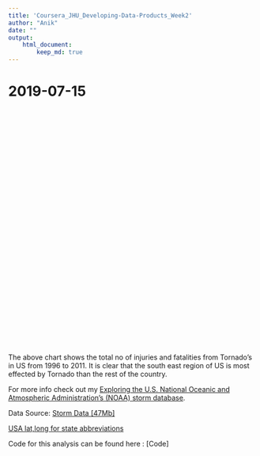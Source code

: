 ```yaml
---
title: 'Coursera_JHU_Developing-Data-Products_Week2'
author: "Anik"
date: ""
output:
    html_document:
        keep_md: true
---
```



# 2019-07-15  

<!--html_preserve--><div id="htmlwidget-d29154085bee079ef8e6" style="width:672px;height:480px;" class="leaflet html-widget"></div>
<script type="application/json" data-for="htmlwidget-d29154085bee079ef8e6">{"x":{"options":{"crs":{"crsClass":"L.CRS.EPSG3857","code":null,"proj4def":null,"projectedBounds":null,"options":{}}},"setView":[[37.8,-96],4,[]],"calls":[{"method":"addTiles","args":["//{s}.tile.openstreetmap.org/{z}/{x}/{y}.png",null,null,{"minZoom":0,"maxZoom":18,"tileSize":256,"subdomains":"abc","errorTileUrl":"","tms":false,"noWrap":false,"zoomOffset":0,"zoomReverse":false,"opacity":1,"zIndex":1,"detectRetina":false,"attribution":"&copy; <a href=\"http://openstreetmap.org\">OpenStreetMap<\/a> contributors, <a href=\"http://creativecommons.org/licenses/by-sa/2.0/\">CC-BY-SA<\/a>"}]},{"method":"addCircles","args":[[32.6010112,34.1682185,34.7519275,37.2718745,38.9979339,41.5187835,27.9757279,32.6781248,20.46,45.4945756,39.739318,39.7662195,41.9383166,38.4987789,37.8222935,30.9733766,45.2185133,38.8063524,42.0629398,44.9435598,46.4418595,32.5851062,38.3046615,46.6797995,41.5008195,44.0012306,40.1430058,34.1662325,40.7056258,35.2145629,47.4678819,40.1903624,35.3097654,44.1419049,40.9945928,33.62505,44.2126995,35.830521,31.1693363,39.4997605,38.0033855,38.9201705,44.7862968,43.000325],[-86.6807365,-111.930907,-92.1313784,-119.2704153,-105.550567,-72.757507,-83.8330166,-83.2229757,-157.505,-114.1424303,-89.504139,-86.441277,-93.389798,-98.3200779,-85.7682399,-91.4299097,-69.0148656,-77.2684162,-71.718067,-86.4158049,-93.3655146,-89.8772196,-92.437099,-110.044783,-99.680902,-71.5799231,-74.7311156,-106.0260685,-73.97968,-79.8912675,-100.3022655,-82.6692525,-98.7165585,-120.5380993,-77.6046984,-80.9470381,-100.2471641,-85.9785989,-100.0768425,-111.547028,-79.4587861,-80.1816905,-89.8267049,-107.5545669],[323100,800,141000,500,11800,400,71000,119100,100,300,45900,55700,43800,44200,46500,48400,100,19300,40000,14700,26400,89800,205900,400,12900,500,300,5000,14100,70600,3800,28500,167200,500,16600,24000,22000,207100,65100,8800,45300,2400,20900,1900],null,null,{"interactive":true,"className":"","stroke":true,"color":"Blue","weight":1,"opacity":0.5,"fill":true,"fillColor":"Blue","fillOpacity":0.2},["Alabama","Arizona","Arkansas","California","Colorado","Connecticut","Florida","Georgia","Hawaii","Idaho","Illinois","Indiana","Iowa","Kansas","Kentucky","Louisiana","Maine","Maryland","Massachusetts","Michigan","Minnesota","Mississippi","Missouri","Montana","Nebraska","New Hampshire","New Jersey","New Mexico","New York","North Carolina","North Dakota","Ohio","Oklahoma","Oregon","Pennsylvania","South Carolina","South Dakota","Tennessee","Texas","Utah","Virginia","West Virginia","Wisconsin","Wyoming"],null,["Alabama | Total Injuries :  3231 | Total fatalities :  335","Arizona | Total Injuries :  8 | Total fatalities :  0","Arkansas | Total Injuries :  1410 | Total fatalities :  98","California | Total Injuries :  5 | Total fatalities :  0","Colorado | Total Injuries :  118 | Total fatalities :  3","Connecticut | Total Injuries :  4 | Total fatalities :  0","Florida | Total Injuries :  710 | Total fatalities :  76","Georgia | Total Injuries :  1191 | Total fatalities :  83","Hawaii | Total Injuries :  1 | Total fatalities :  0","Idaho | Total Injuries :  3 | Total fatalities :  0","Illinois | Total Injuries :  459 | Total fatalities :  21","Indiana | Total Injuries :  557 | Total fatalities :  31","Iowa | Total Injuries :  438 | Total fatalities :  20","Kansas | Total Injuries :  442 | Total fatalities :  37","Kentucky | Total Injuries :  465 | Total fatalities :  20","Louisiana | Total Injuries :  484 | Total fatalities :  22","Maine | Total Injuries :  1 | Total fatalities :  0","Maryland | Total Injuries :  193 | Total fatalities :  5","Massachusetts | Total Injuries :  400 | Total fatalities :  6","Michigan | Total Injuries :  147 | Total fatalities :  6","Minnesota | Total Injuries :  264 | Total fatalities :  12","Mississippi | Total Injuries :  898 | Total fatalities :  63","Missouri | Total Injuries :  2059 | Total fatalities :  233","Montana | Total Injuries :  4 | Total fatalities :  2","Nebraska | Total Injuries :  129 | Total fatalities :  3","New Hampshire | Total Injuries :  5 | Total fatalities :  1","New Jersey | Total Injuries :  3 | Total fatalities :  1","New Mexico | Total Injuries :  50 | Total fatalities :  2","New York | Total Injuries :  141 | Total fatalities :  1","North Carolina | Total Injuries :  706 | Total fatalities :  44","North Dakota | Total Injuries :  38 | Total fatalities :  3","Ohio | Total Injuries :  285 | Total fatalities :  18","Oklahoma | Total Injuries :  1672 | Total fatalities :  76","Oregon | Total Injuries :  5 | Total fatalities :  0","Pennsylvania | Total Injuries :  166 | Total fatalities :  6","South Carolina | Total Injuries :  240 | Total fatalities :  12","South Dakota | Total Injuries :  220 | Total fatalities :  7","Tennessee | Total Injuries :  2071 | Total fatalities :  184","Texas | Total Injuries :  651 | Total fatalities :  59","Utah | Total Injuries :  88 | Total fatalities :  1","Virginia | Total Injuries :  453 | Total fatalities :  11","West Virginia | Total Injuries :  24 | Total fatalities :  1","Wisconsin | Total Injuries :  209 | Total fatalities :  6","Wyoming | Total Injuries :  19 | Total fatalities :  2"],{"interactive":false,"permanent":false,"direction":"auto","opacity":1,"offset":[0,0],"textsize":"10px","textOnly":false,"className":"","sticky":true},null,null]},{"method":"addCircles","args":[[32.6010112,34.1682185,34.7519275,37.2718745,38.9979339,41.5187835,27.9757279,32.6781248,20.46,45.4945756,39.739318,39.7662195,41.9383166,38.4987789,37.8222935,30.9733766,45.2185133,38.8063524,42.0629398,44.9435598,46.4418595,32.5851062,38.3046615,46.6797995,41.5008195,44.0012306,40.1430058,34.1662325,40.7056258,35.2145629,47.4678819,40.1903624,35.3097654,44.1419049,40.9945928,33.62505,44.2126995,35.830521,31.1693363,39.4997605,38.0033855,38.9201705,44.7862968,43.000325],[-86.6807365,-111.930907,-92.1313784,-119.2704153,-105.550567,-72.757507,-83.8330166,-83.2229757,-157.505,-114.1424303,-89.504139,-86.441277,-93.389798,-98.3200779,-85.7682399,-91.4299097,-69.0148656,-77.2684162,-71.718067,-86.4158049,-93.3655146,-89.8772196,-92.437099,-110.044783,-99.680902,-71.5799231,-74.7311156,-106.0260685,-73.97968,-79.8912675,-100.3022655,-82.6692525,-98.7165585,-120.5380993,-77.6046984,-80.9470381,-100.2471641,-85.9785989,-100.0768425,-111.547028,-79.4587861,-80.1816905,-89.8267049,-107.5545669],[134000,0,39200,0,1200,0,30400,33200,0,0,8400,12400,8000,14800,8000,8800,0,2000,2400,2400,4800,25200,93200,800,1200,400,400,800,400,17600,1200,7200,30400,0,2400,4800,2800,73600,23600,400,4400,400,2400,800],null,null,{"interactive":true,"className":"","stroke":true,"color":"red","weight":1,"opacity":0.5,"fill":true,"fillColor":"red","fillOpacity":0.2},["Alabama","Arizona","Arkansas","California","Colorado","Connecticut","Florida","Georgia","Hawaii","Idaho","Illinois","Indiana","Iowa","Kansas","Kentucky","Louisiana","Maine","Maryland","Massachusetts","Michigan","Minnesota","Mississippi","Missouri","Montana","Nebraska","New Hampshire","New Jersey","New Mexico","New York","North Carolina","North Dakota","Ohio","Oklahoma","Oregon","Pennsylvania","South Carolina","South Dakota","Tennessee","Texas","Utah","Virginia","West Virginia","Wisconsin","Wyoming"],null,["Alabama | Total Injuries :  3231 | Total fatalities :  335","Arizona | Total Injuries :  8 | Total fatalities :  0","Arkansas | Total Injuries :  1410 | Total fatalities :  98","California | Total Injuries :  5 | Total fatalities :  0","Colorado | Total Injuries :  118 | Total fatalities :  3","Connecticut | Total Injuries :  4 | Total fatalities :  0","Florida | Total Injuries :  710 | Total fatalities :  76","Georgia | Total Injuries :  1191 | Total fatalities :  83","Hawaii | Total Injuries :  1 | Total fatalities :  0","Idaho | Total Injuries :  3 | Total fatalities :  0","Illinois | Total Injuries :  459 | Total fatalities :  21","Indiana | Total Injuries :  557 | Total fatalities :  31","Iowa | Total Injuries :  438 | Total fatalities :  20","Kansas | Total Injuries :  442 | Total fatalities :  37","Kentucky | Total Injuries :  465 | Total fatalities :  20","Louisiana | Total Injuries :  484 | Total fatalities :  22","Maine | Total Injuries :  1 | Total fatalities :  0","Maryland | Total Injuries :  193 | Total fatalities :  5","Massachusetts | Total Injuries :  400 | Total fatalities :  6","Michigan | Total Injuries :  147 | Total fatalities :  6","Minnesota | Total Injuries :  264 | Total fatalities :  12","Mississippi | Total Injuries :  898 | Total fatalities :  63","Missouri | Total Injuries :  2059 | Total fatalities :  233","Montana | Total Injuries :  4 | Total fatalities :  2","Nebraska | Total Injuries :  129 | Total fatalities :  3","New Hampshire | Total Injuries :  5 | Total fatalities :  1","New Jersey | Total Injuries :  3 | Total fatalities :  1","New Mexico | Total Injuries :  50 | Total fatalities :  2","New York | Total Injuries :  141 | Total fatalities :  1","North Carolina | Total Injuries :  706 | Total fatalities :  44","North Dakota | Total Injuries :  38 | Total fatalities :  3","Ohio | Total Injuries :  285 | Total fatalities :  18","Oklahoma | Total Injuries :  1672 | Total fatalities :  76","Oregon | Total Injuries :  5 | Total fatalities :  0","Pennsylvania | Total Injuries :  166 | Total fatalities :  6","South Carolina | Total Injuries :  240 | Total fatalities :  12","South Dakota | Total Injuries :  220 | Total fatalities :  7","Tennessee | Total Injuries :  2071 | Total fatalities :  184","Texas | Total Injuries :  651 | Total fatalities :  59","Utah | Total Injuries :  88 | Total fatalities :  1","Virginia | Total Injuries :  453 | Total fatalities :  11","West Virginia | Total Injuries :  24 | Total fatalities :  1","Wisconsin | Total Injuries :  209 | Total fatalities :  6","Wyoming | Total Injuries :  19 | Total fatalities :  2"],{"interactive":false,"permanent":false,"direction":"auto","opacity":1,"offset":[0,0],"textsize":"10px","textOnly":false,"className":"","sticky":true},null,null]},{"method":"addLegend","args":[{"colors":["blue","red"],"labels":["Total Injuries","Total fatalities"],"na_color":null,"na_label":"NA","opacity":1,"position":"bottomleft","type":"unknown","title":"Legend","extra":null,"layerId":null,"className":"info legend","group":null}]}],"limits":{"lat":[20.46,47.4678819],"lng":[-157.505,-69.0148656]}},"evals":[],"jsHooks":[]}</script><!--/html_preserve-->
  
The above chart shows the total no of injuries and fatalities from Tornado’s in US from 1996 to 2011. It is clear that the south east region of US is most effected by Tornado than the rest of the country. 

For more info check out my [Exploring the U.S. National Oceanic and Atmospheric Administration’s (NOAA) storm database](https://rpubs.com/Anik_Mallick/EDA_of_NOAA).  

Data Source: [Storm Data [47Mb]](https://d396qusza40orc.cloudfront.net/repdata%2Fdata%2FStormData.csv.bz2)  

[USA lat,long for state abbreviations](https://www.kaggle.com/washimahmed/usa-latlong-for-state-abbreviations/downloads/usa-latlong-for-state-abbreviations.zip/1)

Code for this analysis can be found here : [Code]
